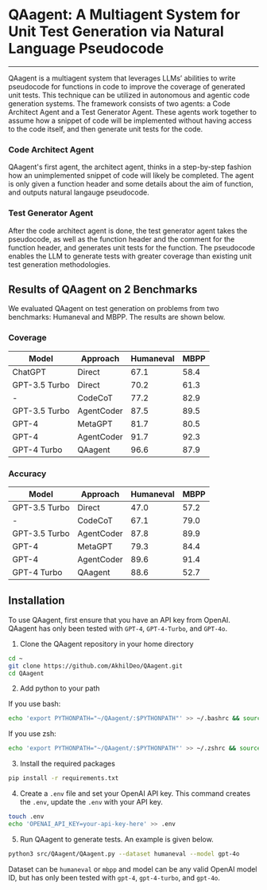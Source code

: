 # QAagent: A Multiagent System for Unit Test Generation via Natural Language Pseudocode

---

QAagent is a multiagent system that leverages LLMs’ abilities to write pseudocode for functions in code to improve the coverage of generated unit tests. This technique can be utilized in autonomous and agentic code generation systems. The framework consists of two agents: a Code Architect Agent and a Test Generator Agent. These agents work together to assume how a snippet of code will be implemented without having access to the code itself, and then generate unit tests for the code.

### Code Architect Agent
QAagent's first agent, the architect agent, thinks in a step-by-step fashion how an unimplemented snippet of code will likely be completed. The agent is only given a function header and some details about the aim of function, and outputs natural langauge pseudocode.

### Test Generator Agent
After the code architect agent is done, the test generator agent takes the pseudocode, as well as the function header and the comment for the function header, and generates unit tests for the function. The pseudocode enables the LLM to generate tests with greater coverage than existing unit test generation methodologies.

## Results of QAagent on 2 Benchmarks

We evaluated QAagent on test generation on problems from two benchmarks: Humaneval and MBPP. The results are shown below.

### Coverage

| **Model**      | **Approach**  | **Humaneval** | **MBPP**   |
|----------------| --------      |-----------|------------|
| ChatGPT        | Direct       | 67.1      | 58.4       |
| GPT-3.5 Turbo  | Direct       | 70.2      | 61.3       |
| -              | CodeCoT      | 77.2      | 82.9       |
| GPT-3.5 Turbo  | AgentCoder   | 87.5      | 89.5       |
| GPT-4          | MetaGPT      | 81.7      | 80.5       |
| GPT-4          | AgentCoder   | 91.7      | 92.3       |
| GPT-4 Turbo    | QAagent      | 96.6      | 87.9       |

### Accuracy

| **Model**     | **Approach** | **Humaneval** | **MBPP** |
|---------------|--------------|---------------|----------|
| GPT-3.5 Turbo | Direct       | 47.0          | 57.2     |
| -             | CodeCoT      | 67.1          | 79.0     |
| GPT-3.5 Turbo | AgentCoder   | 87.8          | 89.9     |
| GPT-4         | MetaGPT      | 79.3          | 84.4     |
| GPT-4         | AgentCoder   | 89.6          | 91.4     |
| GPT-4 Turbo   | QAagent      | 88.6          | 52.7     |

## Installation

To use QAagent, first ensure that you have an API key from OpenAI. QAagent has only been tested with `GPT-4`, `GPT-4-Turbo`, and `GPT-4o`.

1. Clone the QAagent repository in your home directory
```bash
cd ~
git clone https://github.com/AkhilDeo/QAagent.git
cd QAagent
```

2. Add python to your path

If you use bash:
```bash
echo 'export PYTHONPATH="~/QAagent/:$PYTHONPATH"' >> ~/.bashrc && source ~/.bashrc
```

If you use zsh:
```zsh
echo 'export PYTHONPATH="~/QAagent/:$PYTHONPATH"' >> ~/.zshrc && source ~/.zshrc
```

3. Install the required packages
```bash
pip install -r requirements.txt
```

4. Create a `.env` file and set your OpenAI API key. This command creates the `.env`, update the `.env` with your API key.
```bash
touch .env
echo 'OPENAI_API_KEY=your-api-key-here' >> .env
```

5. Run QAagent to generate tests. An example is given below.

```bash
python3 src/QAagent/QAagent.py --dataset humaneval --model gpt-4o
```

Dataset can be `humaneval` or `mbpp` and model can be any valid OpenAI model ID, but has only been tested with `gpt-4`, `gpt-4-turbo`, and `gpt-4o`.
